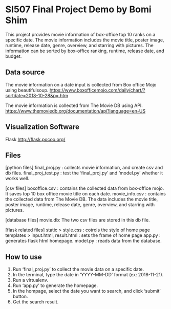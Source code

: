 # SI507 Final Project Demo by Bomi Shim
This project provides movie information of box-office top 10 ranks on a specific date. The movie information includes the movie title, poster image, runtime, release date, genre, overview, and starring with pictures. The information can be sorted by box-office ranking, runtime, release date, and budget.


## Data source
The movie information on a date input is collected from Box office Mojo using beautifulsoup.
https://www.boxofficemojo.com/daily/chart/?sortdate=2018-10-28&p=.htm

The movie information is collected from The Movie DB using API.
https://www.themoviedb.org/documentation/api?language=en-US


## Visualization Software
Flask
http://flask.pocoo.org/


## Files
[python files]
final_proj.py : collects movie information, and create csv and db files.
final_proj_test.py : test the ‘final_proj.py’ and ‘model.py’ whether it works well.

[csv files]
boxoffice.csv : contains the collected data from box-office mojo. It saves top 10 box office movie title on each date.
movie_info.csv : contains the collected data from The Movie DB. The data includes the movie title, poster image, runtime, release date, genre, overview, and starring with pictures.

[database files]
movie.db: The two csv files are stored in this db file.

[flask related files]
static > style.css : cotrols the style of home page
templates > input.html, result.html : sets the frame of home page
app.py : generates flask html homepage.
model.py : reads data from the database.


## How to use
1. Run ‘final_proj.py’ to collect the movie data on a specific date.
2. In the terminal, type the date in ‘YYYY-MM-DD’ format (ex: 2018-11-21).
3. Run a virtualenv.
4. Run ‘app.py’ to generate the homepage.
5. In the hompage, select the date you want to search, and click ‘submit’ button.
6. Get the search result.
